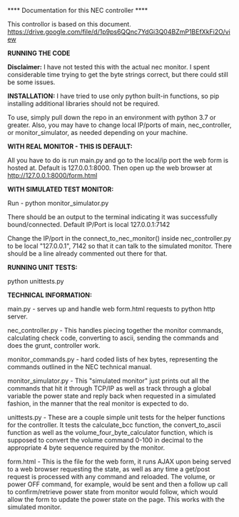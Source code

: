 **** Documentation for this NEC controller ****

This controllor is based on this document.
https://drive.google.com/file/d/1p9ps6QQnc7YdGi3Q04BZmP1BEfXkFi2O/view

**RUNNING THE CODE**

**Disclaimer:** I have not tested this with the actual nec monitor. I spent considerable time trying to get the byte strings correct, but there could still be some issues.

**INSTALLATION:**
I have tried to use only python built-in functions, so pip installing additional libraries should not be required.

To use, simply pull down the repo in an environment with python 3.7 or greater. Also, you may have to change local IP/ports of main, nec_controller, or monitor_simulator, as needed depending on your machine.

**WITH REAL MONITOR - THIS IS DEFAULT:** 

All you have to do is run main.py and go to the local/ip port the web form is hosted at. Default is 127.0.0.1:8000. Then open up the web browser at http://127.0.0.1:8000/form.html


**WITH SIMULATED TEST MONITOR:**

Run - python monitor_simulator.py

There should be an output to the terminal indicating it was successfully bound/connected. Default IP/Port is local 127.0.0.1:7142

Change the IP/port in the connect_to_nec_monitor() inside nec_controller.py to be local "127.0.0.1", 7142 so that it can talk to the simulated monitor. There should be a line already commented out there for that.


**RUNNING UNIT TESTS:**

python unittests.py


**TECHNICAL INFORMATION:**

main.py - serves up and handle web form.html requests to python http server.

nec_controller.py - This handles piecing together the monitor commands, calculating check code, converting to ascii, sending the commands and does the grunt, controller work.

monitor_commands.py - hard coded lists of hex bytes, representing the commands outlined in the NEC technical manual.

monitor_simulator.py - This "simulated monitor" just prints out all the commands that hit it through TCP/IP as well as track through a global variable the power state and reply back when requested in a simulated fashion, in the manner that the real monitor is expected to do.

unittests.py - These are a couple simple unit tests for the helper functions for the controller. It tests the calculate_bcc function, the convert_to_ascii function as well as the volume_four_byte_calculator function, which is supposed to convert the volume command 0-100 in decimal to the appropriate 4 byte sequence required by the monitor.

form.html - This is the file for the web form, it runs AJAX upon being served to a web browser requesting the state, as well as any time a get/post request is processed with any command and reloaded. The volume, or power OFF command, for example, would be sent and then a follow up call to confirm/retrieve power state from monitor would follow, which would allow the form to update the power state on the page. This works with the simulated monitor.
